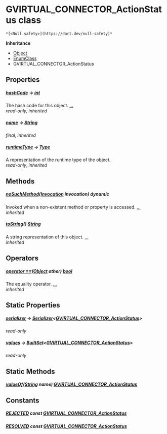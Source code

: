 


# GVIRTUAL_CONNECTOR_ActionStatus class






    *[<Null safety>](https://dart.dev/null-safety)*





**Inheritance**

- [Object](https://api.flutter.dev/flutter/dart-core/Object-class.html)
- [EnumClass](https://pub.dev/documentation/built_value/8.1.4/built_value/EnumClass-class.html)
- GVIRTUAL_CONNECTOR_ActionStatus







## Properties

##### [hashCode](https://api.flutter.dev/flutter/dart-core/Object/hashCode.html) &#8594; [int](https://api.flutter.dev/flutter/dart-core/int-class.html)



The hash code for this object. [...](https://api.flutter.dev/flutter/dart-core/Object/hashCode.html)  
_read-only, inherited_



##### [name](https://pub.dev/documentation/built_value/8.1.4/built_value/EnumClass/name.html) &#8594; [String](https://api.flutter.dev/flutter/dart-core/String-class.html)



   
_final, inherited_



##### [runtimeType](https://api.flutter.dev/flutter/dart-core/Object/runtimeType.html) &#8594; [Type](https://api.flutter.dev/flutter/dart-core/Type-class.html)



A representation of the runtime type of the object.   
_read-only, inherited_




## Methods

##### [noSuchMethod](https://api.flutter.dev/flutter/dart-core/Object/noSuchMethod.html)([Invocation](https://api.flutter.dev/flutter/dart-core/Invocation-class.html) invocation) dynamic



Invoked when a non-existent method or property is accessed. [...](https://api.flutter.dev/flutter/dart-core/Object/noSuchMethod.html)  
_inherited_



##### [toString](https://pub.dev/documentation/built_value/8.1.4/built_value/EnumClass/toString.html)() [String](https://api.flutter.dev/flutter/dart-core/String-class.html)



A string representation of this object. [...](https://pub.dev/documentation/built_value/8.1.4/built_value/EnumClass/toString.html)  
_inherited_




## Operators

##### [operator ==](https://api.flutter.dev/flutter/dart-core/Object/operator_equals.html)([Object](https://api.flutter.dev/flutter/dart-core/Object-class.html) other) [bool](https://api.flutter.dev/flutter/dart-core/bool-class.html)



The equality operator. [...](https://api.flutter.dev/flutter/dart-core/Object/operator_equals.html)  
_inherited_




## Static Properties

##### [serializer](../third_party_yonomi_graphql_schema___generated___schema.docs.schema.gql/GVIRTUAL_CONNECTOR_ActionStatus/serializer.md) &#8594; [Serializer](https://pub.dev/documentation/built_value/8.1.4/serializer/Serializer-class.html)&lt;[GVIRTUAL_CONNECTOR_ActionStatus](../third_party_yonomi_graphql_schema___generated___schema.docs.schema.gql/GVIRTUAL_CONNECTOR_ActionStatus-class.md)>



   
_read-only_



##### [values](../third_party_yonomi_graphql_schema___generated___schema.docs.schema.gql/GVIRTUAL_CONNECTOR_ActionStatus/values.md) &#8594; [BuiltSet](https://pub.dev/documentation/built_collection/5.1.1/built_collection/BuiltSet-class.html)&lt;[GVIRTUAL_CONNECTOR_ActionStatus](../third_party_yonomi_graphql_schema___generated___schema.docs.schema.gql/GVIRTUAL_CONNECTOR_ActionStatus-class.md)>



   
_read-only_




## Static Methods

##### [valueOf](../third_party_yonomi_graphql_schema___generated___schema.docs.schema.gql/GVIRTUAL_CONNECTOR_ActionStatus/valueOf.md)([String](https://api.flutter.dev/flutter/dart-core/String-class.html) name) [GVIRTUAL_CONNECTOR_ActionStatus](../third_party_yonomi_graphql_schema___generated___schema.docs.schema.gql/GVIRTUAL_CONNECTOR_ActionStatus-class.md)



   





## Constants

##### [REJECTED](../third_party_yonomi_graphql_schema___generated___schema.docs.schema.gql/GVIRTUAL_CONNECTOR_ActionStatus/REJECTED-constant.md) const [GVIRTUAL_CONNECTOR_ActionStatus](../third_party_yonomi_graphql_schema___generated___schema.docs.schema.gql/GVIRTUAL_CONNECTOR_ActionStatus-class.md)



   




##### [RESOLVED](../third_party_yonomi_graphql_schema___generated___schema.docs.schema.gql/GVIRTUAL_CONNECTOR_ActionStatus/RESOLVED-constant.md) const [GVIRTUAL_CONNECTOR_ActionStatus](../third_party_yonomi_graphql_schema___generated___schema.docs.schema.gql/GVIRTUAL_CONNECTOR_ActionStatus-class.md)



   









